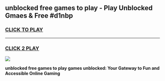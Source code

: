 
## unblocked free games to play - Play Unblocked Gmaes & Free #d1nbp
<h3>
<a href="https://news.freeplayer.one?title=unblocked_free_games_to_play&ref=24F">CLICK TO PLAY</a></h3>
<hr>

<h3>
<a href="https://news.freeplayer.one?title=unblocked_free_games_to_play&ref=24F">CLICK 2 PLAY</a>
  
</h3>

<a href="https://news.freeplayer.one?title=unblocked_free_games_to_play&ref=24F/"><img src="https://clearcache.store/games.png"></a>


**unblocked free games to play games unblocked: Your Gateway to Fun and Accessible Online Gaming**
